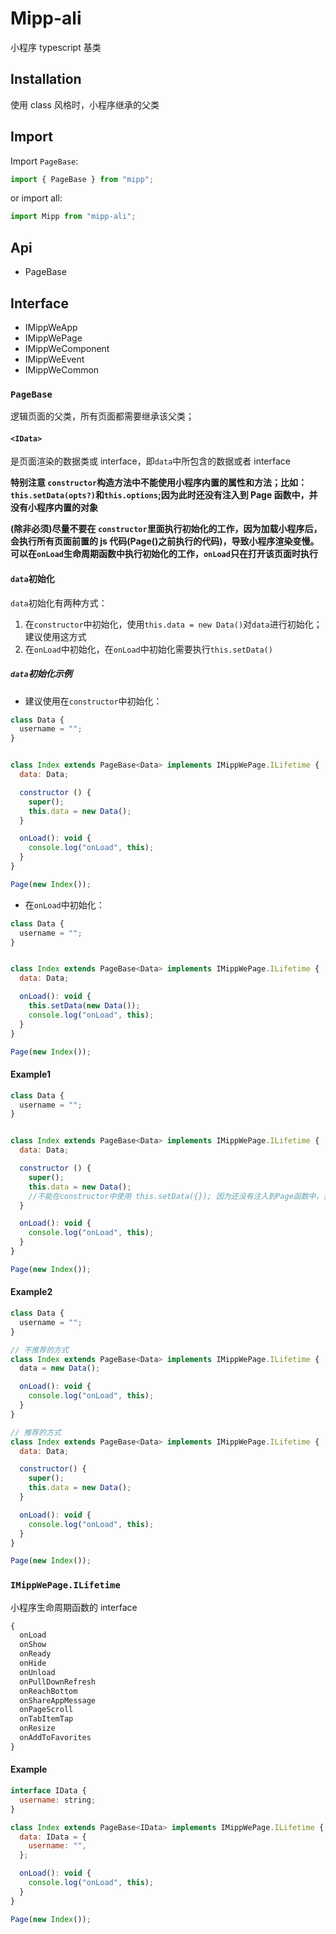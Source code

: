 # Mipp-ali

小程序 typescript 基类

## Installation

使用 class 风格时，小程序继承的父类

## Import

Import `PageBase`:

```javascript
import { PageBase } from "mipp";
```

or import all:

```javascript
import Mipp from "mipp-ali";
```

## Api

- PageBase<IData>

## Interface

- IMippWeApp
- IMippWePage
- IMippWeComponent
- IMippWeEvent
- IMippWeCommon

### `PageBase`

逻辑页面的父类，所有页面都需要继承该父类；

#### `<IData>`

是页面渲染的数据类或 interface，即`data`中所包含的数据或者 interface

**特别注意 `constructor`构造方法中不能使用小程序内置的属性和方法；比如：`this.setData(opts?)`和`this.options`;因为此时还没有注入到 Page 函数中，并没有小程序内置的对象**

**(除非必须)尽量不要在 `constructor`里面执行初始化的工作，因为加载小程序后，会执行所有页面前置的 js 代码(Page()之前执行的代码)，导致小程序渲染变慢。可以在`onLoad`生命周期函数中执行初始化的工作，`onLoad`只在打开该页面时执行**

#### `data`初始化

`data`初始化有两种方式：

1. 在`constructor`中初始化，使用`this.data = new Data()`对`data`进行初始化；建议使用这方式
2. 在`onLoad`中初始化，在`onLoad`中初始化需要执行`this.setData()`

##### `data`初始化示例

- 建议使用在`constructor`中初始化：

```javascript
class Data {
  username = "";
}


class Index extends PageBase<Data> implements IMippWePage.ILifetime {
  data: Data;

  constructor () {
    super();
    this.data = new Data();
  }

  onLoad(): void {
    console.log("onLoad", this);
  }
}

Page(new Index());
```

- 在`onLoad`中初始化：

```javascript
class Data {
  username = "";
}


class Index extends PageBase<Data> implements IMippWePage.ILifetime {
  data: Data;

  onLoad(): void {
    this.setData(new Data());
    console.log("onLoad", this);
  }
}

Page(new Index());
```

#### Example1

```javascript
class Data {
  username = "";
}


class Index extends PageBase<Data> implements IMippWePage.ILifetime {
  data: Data;

  constructor () {
    super();
    this.data = new Data();
    //不能在constructor中使用 this.setData({}); 因为还没有注入到Page函数中，并没有小程序内置的对象
  }

  onLoad(): void {
    console.log("onLoad", this);
  }
}

Page(new Index());
```

#### Example2

```javascript
class Data {
  username = "";
}

// 不推荐的方式
class Index extends PageBase<Data> implements IMippWePage.ILifetime {
  data = new Data();

  onLoad(): void {
    console.log("onLoad", this);
  }
}

// 推荐的方式
class Index extends PageBase<Data> implements IMippWePage.ILifetime {
  data: Data;

  constructor() {
    super();
    this.data = new Data();
  }

  onLoad(): void {
    console.log("onLoad", this);
  }
}

Page(new Index());
```

### `IMippWePage.ILifetime`

小程序生命周期函数的 interface

```txt
{
  onLoad
  onShow
  onReady
  onHide
  onUnload
  onPullDownRefresh
  onReachBottom
  onShareAppMessage
  onPageScroll
  onTabItemTap
  onResize
  onAddToFavorites
}
```

#### Example

```javascript
interface IData {
  username: string;
}

class Index extends PageBase<IData> implements IMippWePage.ILifetime {
  data: IData = {
    username: "",
  };

  onLoad(): void {
    console.log("onLoad", this);
  }
}

Page(new Index());
```
